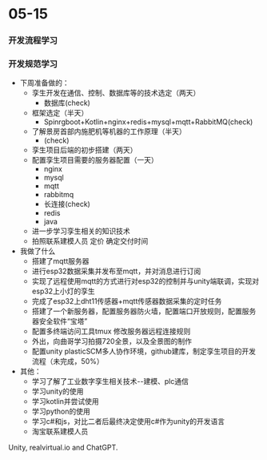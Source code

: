 # 05-15
### 开发流程学习
### 开发规范学习

- 下周准备做的：
	- 孪生开发在通信、控制、数据库等的技术选定（两天）
		- 数据库(check)
	- 框架选定（半天）
		- Spinrgboot+Kotlin+nginx+redis+mysql+mqtt+RabbitMQ(check)
	- 了解景房首部内施肥机等机器的工作原理（半天）
		- (check)
	- 孪生项目后端的初步搭建（两天）
	- 配置孪生项目需要的服务器配置（一天）
		- nginx
		- mysql
		- mqtt
		- rabbitmq
		- 长连接(check)
		- redis
		- java
	- 进一步学习孪生相关的知识技术
	- 拍照联系建模人员 定价 确定交付时间
- 我做了什么
    - 搭建了mqtt服务器
    - 进行esp32数据采集并发布至mqtt，并对消息进行订阅
    - 实现了远程使用mqtt的方式进行对esp32的控制并与unity端联调，实现对esp32上小灯的孪生
    - 完成了esp32上dht11传感器+mqtt传感器数据采集的定时任务
    - 搭建了一个新服务器，配置服务器防火墙，配置端口开放规则，配置服务器安全软件“宝塔”
    - 配置多终端访问工具tmux 修改服务器远程连接规则
    - 外出，向曲哥学习拍摄720全景，以及全景图的制作
    - 配置unity plasticSCM多人协作环境，github建库，制定孪生项目的开发流程（未完成，50%）
- 其他：
	- 学习了解了工业数字孪生相关技术--建模、plc通信
	- 学习unity的使用
	- 学习kotlin并尝试使用
	- 学习python的使用
	- 学习c#和js，对比二者后最终决定使用c#作为unity的开发语言
	- 淘宝联系建模人员

Unity, realvirtual.io and ChatGPT.